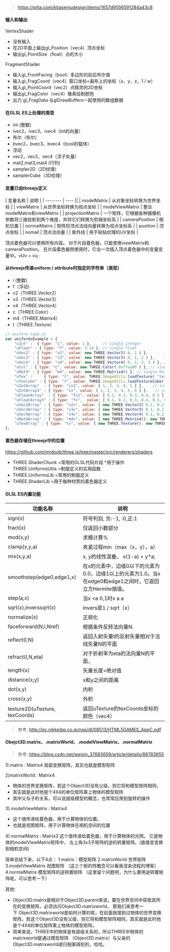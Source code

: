 > https://qiita.com/kitasenjudesign/items/1657d9556591284a43c8

#### 输入和输出
VertexShader
- 没有输入
- 在2D平面上输出gl_Position（vec4）顶点坐标
- 输出gl_PointSize（float）点的大小

FragmentShader
- 输入gl_FrontFacing（bool）多边形的前后布尔值
- 输入gl_FragCoord（vec4）窗口坐标=画布上的坐标（x，y，z，1 / w）
- 输入gl_PointCoord（vec2）点精灵的2D坐标
- 输出gl_FragColor（vec4）像素绘制颜色
- 出力 gl_FragData 与glDrawBuffers一起使用的数组数据

#### 在GLSL ES上处理的类型
- int (整数)
- ivec2，ivec3，ivec4（int的向量）
- 布尔（布尔）
- bvec2，bvec3，bvec4（bool的载体）
- 浮动
- vec2，vec3，vec4（浮子矢量）
- mat2,mat3,mat4 (行列)
- sampler2D（2D纹理）
- samplerCube（3D纹理）

#### 变量已由threejs定义
| 变量名称 | 说明 |
| -------- | ---- ||
| modelMatrix      | 从对象坐标转换为世界坐标                                                     |
| viewMatrix       | 从世界坐标转换为视点坐标                                                     |
| modelViewMatrix  | 整合modelMatrix和viewMatrix                                                  |
| projectionMatrix | 一个矩阵，它根据各种摄像机参数将三维投影到两个维度，并将它们转换为剪辑坐标系 |
| cameraPosition   | 相机位置                                                                     |
| normalMatrix     | 矩阵将顶点法线向量转换为视点坐标系                                           |
| position         | 顶点坐标                                                                     |
| nomail           | 顶点法向量                                                                   |
| 紫外线           | 用于粘贴纹理的UV坐标                                                         |

顶点着色器可以使用所有内容。
对于片段着色器，只能使用viewMatrix和cameraPosition。
在片段着色器侧使用时，它会一次插入顶点着色器中的变量变量中。vUv = vu;

#### 从threejs传递uniform / attribute时指定的字符串（类型）
- i (整数)
- f（浮动）
- v2（THREE.Vector2）
- v3（THREE.Vector3）
- v4（THREE.Vector4）
- c（THREE.Color）
- m4（THREE.Matrix4）
- t（THREE.Texture）

```js
// uniform_type.js
var uniformsExample = {
    "uInt" :  { type: "i", value: 1 },     // single integer
    "uFloat" : { type: "f", value: 3.14 }, // single float
    "uVec2" : { type: "v2", value: new THREE.Vector2( 0, 1 ) },       // single Vector2
    "uVec3" : { type: "v3", value: new THREE.Vector3( 0, 1, 2 ) },    // single Vector3
    "uVec4" : { type: "v4", value: new THREE.Vector4( 0, 1, 2, 3 ) }, // single Vector4
    "uCol" : { type: "c", value: new THREE.Color( 0xffaa00 ) }, // single Color
    "uMat4" : { type: "m4", value: new THREE.Matrix4() }, // single Matrix4
    "uTex" :     { type: "t", value: THREE.ImageUtils.loadTexture( "texture.jpg" ) }, // regular texture
    "uTexCube" : { type: "t", value: THREE.ImageUtils.loadTextureCube( [ "px.jpg", "nx.jpg", // cube texture
    "uIntArray"  : { type: "iv1", value: [ 1, 2, 3, 4, 5 ] },    // integer array (plain)
    "uIntArray3" : { type: "iv", value: [ 1, 2, 3, 4, 5, 6 ] },   // integer array (ivec3)
    "uFloatArray"  : { type: "fv1", value: [ 0.1, 0.2, 0.3, 0.4, 0.5 ] },    // float array (plain)
    "uFloatArray3" : { type: "fv",  value: [ 0.1, 0.2, 0.3, 0.4, 0.5, 0.6 ] }, // float array (vec3)
    "uVec2Array" : { type: "v2v", value: [ new THREE.Vector2( 0.1, 0.2 ),
    "uVec3Array" : { type: "v3v", value: [ new THREE.Vector3( 0.1, 0.2, 0.3 ),
    "uVec4Array" : { type: "v4v", value: [ new THREE.Vector4( 0.1, 0.2, 0.3, 0.4 ),
    "uMat4Array" : { type: "m4v", value: [ new THREE.Matrix4(), new THREE.Matrix4() ] }, // Matrix4 array
    "uTexArray" : { type: "tv", value: [ new THREE.Texture(), new THREE.Texture() ] } // texture array (regular)
};
```

#### 着色器存储在threejs中的位置
https://github.com/mrdoob/three.js/tree/master/src/renderers/shaders
* THREE.ShaderChunk =常用的GLSL代码片段
*用于操作THREE.UniformsUtils =制服定义的实用函数
* THREE.UniformsLib =常用的制服定义
* THREE.ShaderLib =用于每种材质的着色器定义

#### GLSL ES内置功能
| 功能名称                       | 说明                                                                                                      |
| ------------------------------ | --------------------------------------------------------------------------------------------------------- |
| sign(x)                        | 符号判别, 负:-1, :0,正:1                                                                                  |
| fract(x)                       | 仅返回小数部分                                                                                            |
| mod(x,y)                       | 求模计算%                                                                                                 |
| clamp(x,y,a)                   | 夹紧过程min（max（x，y），a）                                                                             |
| mix(x,y,a)                     | x, y的线性混叠， x(1-a) + y*a;                                                                            |
| smoothstep(edge0,edge1,x)      | 在x的元素中，边缘0以下的元素为0.0，边缘1以上的元素为1.0。当x在edge0和edge1之间时，它返回立方Hermite插值。 |
| step(a,x)                      | 当x <a 0,1时x a a                                                                                         |
| sqrt(x),inverssqrt(x)          | invers是1 / sqrt（x）                                                                                     |
| normalize(x)                   | 正规化                                                                                                    |
| faceforward(N,I,Nref)          | 根据条件反转法向量N.                                                                                      |
| reflect(I,N)                   | 返回入射矢量I的反射矢量相对于法线矢量N的平面                                                              |
| refract(I,N,eta)               | 对于折射率为eta的法向量N的平面，                                                                          |
| length(x)                      | 矢量长度=绝对值                                                                                           |
| distance(x,y)                  | x和y之间的距离                                                                                            |
| dot(x,y)                       | 内积                                                                                                      |
| cross(x,y)                     | 外积                                                                                                      |
| texture2D(uTexture, texCoords) | 返回uTexture的texCoords坐标的颜色（vec4）                                                                 |

> 参考: http://ec.nikkeibp.co.jp/nsp/dl/08513/HTML5GAMES_AppC.pdf



#### Obejct3D.matrix、.matrixWorld、.modelViewMatrix、.normalMatrix
> 参考: https://blog.csdn.net/weixin_37683659/article/details/88783655

1).matrix : Matrix4
局部变换矩阵，其实也就是模型矩阵

2)matrixWorld : Matrix4
- 物体的世界变换矩阵，若这个Object3D没有父级，则它将和模型矩阵相同，
- 其实就是此时他是个4X4的单位矩阵乘上物体的模型矩阵
- 其中父与子的关系，可以说层级模型的概念，也常常应用到旋转的操作

3).modelViewMatrix : Matrix4
- 这个值传递给着色器，用于计算物体的位置。
- 也就是视图矩阵，用于计算物体在相机空间的位置

4).normalMatrix : Matrix3
这个值传递给着色器，用于计算物体的光照。 它是物体的modelViewMatrix矩阵中，
左上角3x3子矩阵的逆的转置矩阵。(直接变变换到相机空间)

简单总结下来，以下4点：
    1.matrix：模型矩阵
    2.matrixWorld 世界矩阵
    3.modelViewMatrix 视图矩阵  （这三个矩的阵概念可以看我渲染流程的博客）
    4.normalMatrix  模型矩阵的逆转置矩阵  （这里留个问题吧，为什么要用逆转置矩阵呢，可以思考一下）

其他:
- Object3D.matrix是相对于Object3D.parent来说，要在世界空间中获取其所在的变换矩阵，必须访问Object3D.matrixworld，
那我们来思考一下 Object3D.matrixworld是如何计算的呢，在前面我提到过物体的世界变换矩阵，若这个Object3D没有父级，则它将和模型矩阵相同，其实就是此时他是个4X4的单位矩阵乘上物体的模型矩阵。
- 简单来说，THREE中的物体是有层级关系的，所以THREE中物体的 matrixworld是通过模型矩阵 （Object3D.matrix）与父亲的 Object3D.matrixworld递归相乘得到的，哈哈。
